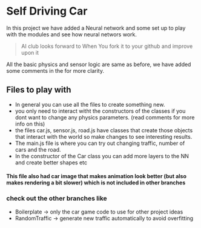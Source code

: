 # Self Driving Car 

In this project we have added a Neural network and some set up to play with the modules and see how neural networs work.

> AI club looks forward to When You fork it to your github and improve upon it 

All the basic physics and sensor logic are same as before, we have added some comments in the for more clarity.

## Files to play with
- In general you can use all the files to create something new.
- you only need to interact witht the constructors of the classes if you dont want to change any physics parameters. (read comments for more info on this)
- the files car.js, sensor.js, road.js have classes that create those objects that interact with the world so make changes to see interesting results.
- The main.js file is where you can try out changing traffic, number of cars and the road.
- In the constructor of the Car class you can add more layers to the NN and create better shapes etc


#### This file also had car image that makes animation look better (but also makes rendering a bit slower) which is not included in other branches

### check out the other branches like 
- Boilerplate -> only the car game code to use for other project ideas  
- RandomTraffic -> generate new traffic automatically to avoid overfitting